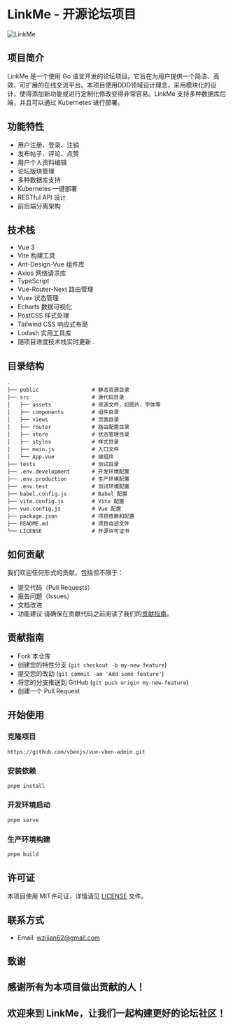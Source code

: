 # LinkMe - 开源论坛项目
![LinkMe](https://socialify.git.ci/wangzijian2002/LinkMe/image?description=1&font=Source%20Code%20Pro&forks=1&issues=1&language=1&logo=https%3A%2F%2Fgithub.com%2Fwangzijian2002%2FLinkMe%2Fassets%2F71474660%2F22ef2063-ab82-481f-898f-29d95fa70236&name=1&pattern=Solid&pulls=1&stargazers=1&theme=Dark)
## 项目简介
LinkMe 是一个使用 Go 语言开发的论坛项目。它旨在为用户提供一个简洁、高效、可扩展的在线交流平台。本项目使用DDD领域设计理念，采用模块化的设计，使得添加新功能或进行定制化修改变得非常容易。LinkMe 支持多种数据库后端，并且可以通过 Kubernetes 进行部署。
## 功能特性
- 用户注册、登录、注销
- 发布帖子、评论、点赞
- 用户个人资料编辑
- 论坛版块管理
- 多种数据库支持
- Kubernetes 一键部署
- RESTful API 设计
- 前后端分离架构
## 技术栈
- Vue 3
- Vite 构建工具
- Ant-Design-Vue 组件库
- Axios 网络请求库
- TypeScript
- Vue-Router-Next 路由管理
- Vuex 状态管理
- Echarts 数据可视化
- PostCSS 样式处理
- Tailwind CSS 响应式布局
- Lodash 实用工具库
- 随项目进度技术栈实时更新..
## 目录结构
```
.
├── public                 # 静态资源目录
├── src                    # 源代码目录
│   ├── assets             # 资源文件，如图片、字体等
│   ├── components         # 组件目录
│   ├── views              # 页面目录
│   ├── router             # 路由配置目录
│   ├── store              # 状态管理目录
│   ├── styles             # 样式目录
│   ├── main.js            # 入口文件
│   └── App.vue            # 根组件
├── tests                  # 测试目录
├── .env.development       # 开发环境配置
├── .env.production        # 生产环境配置
├── .env.test              # 测试环境配置
├── babel.config.js        # Babel 配置
├── vite.config.js         # Vite 配置
├── vue.config.js          # Vue 配置
├── package.json           # 项目依赖和配置
├── README.md              # 项目自述文件
└── LICENSE                # 开源许可证书
```
## 如何贡献
我们欢迎任何形式的贡献，包括但不限于：
- 提交代码（Pull Requests）
- 报告问题（Issues）
- 文档改进
- 功能建议
  请确保在贡献代码之前阅读了我们的[贡献指南](#贡献指南)。
## 贡献指南
- Fork 本仓库
- 创建您的特性分支 (`git checkout -b my-new-feature`)
- 提交您的改动 (`git commit -am 'Add some feature'`)
- 将您的分支推送到 GitHub (`git push origin my-new-feature`)
- 创建一个 Pull Request
## 开始使用
### 克隆项目
```bash
https://github.com/vbenjs/vue-vben-admin.git
```
### 安装依赖
```bash
pnpm install
```
### 开发环境启动
```bash
pnpm serve
```
### 生产环境构建
```bash
pnpm build
```

## 许可证
本项目使用 MIT许可证，详情请见 [LICENSE](./LICENSE) 文件。
## 联系方式
- Email: [wzijian62@gmail.com](mailto:wzijian62@gmail.com)
## 致谢
感谢所有为本项目做出贡献的人！
---
欢迎来到 LinkMe，让我们一起构建更好的论坛社区！
---
